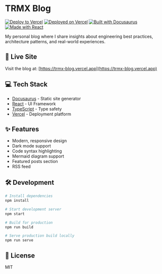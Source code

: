 # TRMX Blog

[![Deploy to Vercel](https://github.com/TheRemjx01/trmx-blog/actions/workflows/deploy.yml/badge.svg)](https://github.com/TheRemjx01/trmx-blog/actions/workflows/deploy.yml)
[![Deployed on Vercel](https://img.shields.io/badge/Deployed%20on-Vercel-black?logo=vercel)](https://trmx-blog.vercel.app)
[![Built with Docusaurus](https://img.shields.io/badge/Built%20with-Docusaurus-teal?logo=docusaurus)](https://docusaurus.io)
[![Made with React](https://img.shields.io/badge/Made%20with-React-blue?logo=react)](https://reactjs.org)

My personal blog where I share insights about engineering best practices, architecture patterns, and real-world experiences.

## 🚀 Live Site

Visit the blog at: [https://trmx-blog.vercel.app](https://trmx-blog.vercel.app)

## 💻 Tech Stack

- [Docusaurus](https://docusaurus.io/) - Static site generator
- [React](https://reactjs.org/) - UI Framework
- [TypeScript](https://www.typescriptlang.org/) - Type safety
- [Vercel](https://vercel.com/) - Deployment platform

## ✨ Features

- Modern, responsive design
- Dark mode support
- Code syntax highlighting
- Mermaid diagram support
- Featured posts section
- RSS feed

## 🛠️ Development

```bash
# Install dependencies
npm install

# Start development server
npm start

# Build for production
npm run build

# Serve production build locally
npm run serve
```

## 📝 License

MIT

